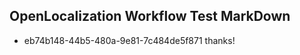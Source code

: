 ## OpenLocalization Workflow Test MarkDown
* eb74b148-44b5-480a-9e81-7c484de5f871 thanks!

<!--HONumber=Aug16_HO3-->


